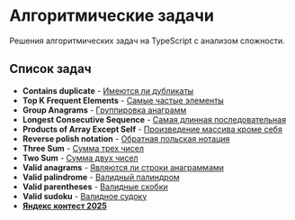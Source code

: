 # Алгоритмические задачи

Решения алгоритмических задач на TypeScript с анализом сложности.

## Список задач

- **Contains duplicate** - [Имеются ли дубликаты](./src/contains-duplicate)
- **Top K Frequent Elements** - [Cамыe частыe элементы](./src/frequent-elements)
- **Group Anagrams** - [Группировка анаграмм](./src/group-anagrams)
- **Longest Consecutive Sequence** - [Самая длинная последовательная](./src/longest-consecutive-sequence)
- **Products of Array Except Self** - [Произведение массива кроме себя](./src/products-of-array)
- **Reverse polish notation** - [Обратная польская нотация](./src/reverse-polish-notation)
- **Three Sum** - [Сумма трех чисел](./src/three-sum)
- **Two Sum** - [Сумма двух чисел](./src/two-sum)
- **Valid anagrams** - [Являются ли строки анаграммами](./src/valid-anagrams)
- **Valid palindrome** - [Валидный палиндром](./src/valid-palindrome)
- **Valid parentheses** - [Валидные скобки](./src/valid-parentheses)
- **Valid sudoku** - [Валидное судоку](./src/valid-sudoku)
- [**Яндекс контест 2025**](./src/yandex-contest-2025)
